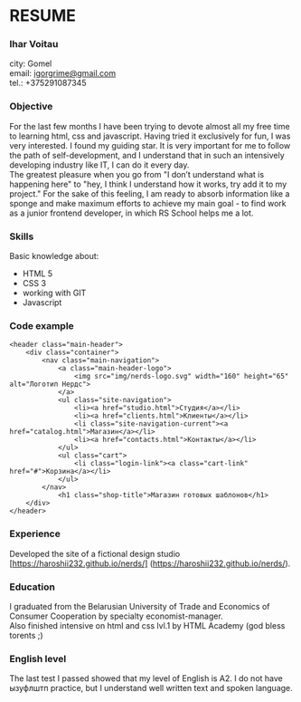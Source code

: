 # RESUME

### Ihar Voitau

city: Gomel  
email: igorgrime@gmail.com  
tel.: +375291087345  

### Objective

For the last few months I have been trying to devote almost all my free time to learning html, css and javascript. Having tried it exclusively for fun, I was very interested. I found my guiding star. It is very important for me to follow the path of self-development, and I understand that in such an intensively developing industry like IT, I can do it every day.  
The greatest pleasure when you go from "I don’t understand what is happening here" to "hey, I think I understand how it works, try add it to my project." For the sake of this feeling, I am ready to absorb information like a sponge and make maximum efforts to achieve my main goal - to find work as a junior frontend developer, in which RS School helps me a lot.  

### Skills

Basic knowledge about:
- HTML 5  
- CSS 3  
- working with GIT
- Javascript  

### Code example

```
<header class="main-header">
    <div class="container">
        <nav class="main-navigation">
            <a class="main-header-logo">
                <img src="img/nerds-logo.svg" width="160" height="65" alt="Логотип Нердс">
            </a>
            <ul class="site-navigation">
                <li><a href="studio.html">Студия</a></li>
                <li><a href="clients.html">Клиенты</a></li>
                <li class="site-navigation-current"><a href="catalog.html">Магазин</a></li>
                <li><a href="contacts.html">Контакты</a></li>
            </ul>
            <ul class="cart">
                <li class="login-link"><a class="cart-link" href="#">Корзина</a></li>
            </ul>
        </nav>
            <h1 class="shop-title">Магазин готовых шаблонов</h1>
    </div>
</header>
```    

### Experience

Developed the site of a fictional design studio [https://haroshii232.github.io/nerds/] (https://haroshii232.github.io/nerds/).

### Education

I graduated from the Belarusian University of Trade and Economics of Consumer Cooperation by specialty economist-manager.  
Also finished intensive on html and css lvl.1 by HTML Academy (god bless torents ;) 

### English level

The last test I passed showed that my level of English is A2. I do not have ызуфлштп practice, but I understand well written text and spoken language.
